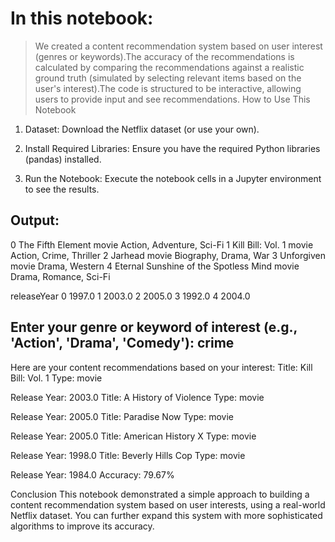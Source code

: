 # In this notebook:
> We created a content recommendation system based on user interest (genres or keywords).The accuracy of the recommendations is calculated by comparing the recommendations against a realistic ground truth (simulated by selecting relevant items based on the user's interest).The code is structured to be interactive, allowing users to provide input and see recommendations.
How to Use This Notebook


1. Dataset: Download the Netflix dataset (or use your own).
   
2. Install Required Libraries: Ensure you have the required Python libraries (pandas) installed.
   
3. Run the Notebook: Execute the notebook cells in a Jupyter environment to see the results.


## Output:


0 The Fifth Element movie Action, Adventure, Sci-Fi
1 Kill Bill: Vol. 1 movie Action, Crime, Thriller
2 Jarhead movie Biography, Drama, War
3 Unforgiven movie Drama, Western
4 Eternal Sunshine of the Spotless Mind movie Drama, Romance, Sci-Fi

releaseYear
0 1997.0
1 2003.0
2 2005.0
3 1992.0
4 2004.0

## Enter your genre or keyword of interest (e.g., 'Action', 'Drama', 'Comedy'): crime 


Here are your content recommendations based on your interest: Title: Kill Bill: Vol. 1 Type: movie

Release Year: 2003.0
Title: A History of Violence Type: movie

Release Year: 2005.0
Title: Paradise Now Type: movie

Release Year: 2005.0
Title: American History X Type: movie

Release Year: 1998.0
Title: Beverly Hills Cop Type: movie

Release Year: 1984.0
Accuracy: 79.67%

Conclusion
This notebook demonstrated a simple approach to building a content recommendation system based on user interests, using a real-world Netflix dataset. You can further expand this system with more sophisticated algorithms to improve its accuracy.

